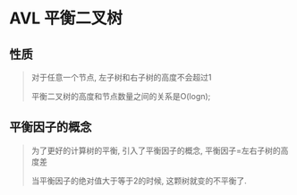# AVL 平衡二叉树

## 性质

> 对于任意一个节点, 左子树和右子树的高度不会超过1
>
> 平衡二叉树的高度和节点数量之间的关系是O(logn);

## 平衡因子的概念

> 为了更好的计算树的平衡, 引入了平衡因子的概念, 平衡因子=左右子树的高度差
>
> 当平衡因子的绝对值大于等于2的时候, 这颗树就变的不平衡了.

